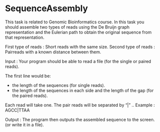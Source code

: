 #  SequenceAssembly
  This task is related to Genomic Bioinformatics course. In this task you should assemble two types of reads using the De Bruijn graph representation and the Eulerian path to obtain the original sequence from that representation.

First type of reads : Short reads with the same size.
Second type of reads : Pairreads with a known distance between them.

Input :
Your program should be able to read a file (for the single or paired
reads).

The first line would be:
- the length of the sequences (for single reads).
- the length of the sequences in each side and the length of the gap (for the paired reads).

Each read will take one.
The pair reads will be separated by “|” .. Example : AGCC|TTAA

Output : The program then outputs the assembled sequence to the screen. (or write it in a file).
